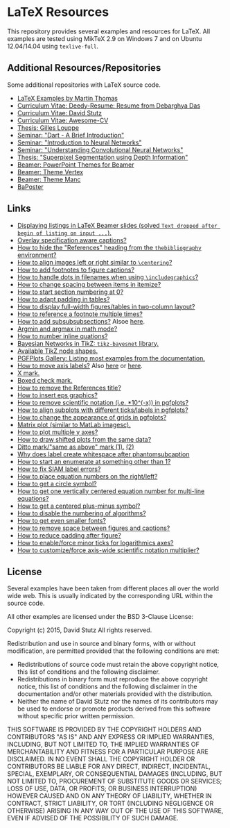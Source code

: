 # LaTeX Resources

This repository provides several examples and resources for LaTeX. All examples are tested using MikTeX 2.9 on Windows 7 and on Ubuntu 12.04/14.04 using `texlive-full`.

## Additional Resources/Repositories

Some additional repositories with LaTeX source code.

* [LaTeX Examples by Martin Thomas](https://github.com/MartinThoma/LaTeX-examples)
* [Curriculum Vitae: Deedy-Resume: Resume from Debarghya Das](https://github.com/deedydas/Deedy-Resume)
* [Curriculum Vitae: David Stutz](https://github.com/davidstutz/curriculum-vitae)
* [Curriculum Vitae: Awesome-CV](https://github.com/posquit0/Awesome-CV)
* [Thesis: Gilles Louppe](https://github.com/glouppe/phd-thesis)
* [Seminar: "Dart - A Brief Introduction"](https://github.com/davidstutz/proseminar-dart)
* [Seminar: "Introduction to Neural Networks"](https://github.com/davidstutz/seminar-neural-networks)
* [Seminar: "Understanding Convolutional Neural Networks"](https://github.com/davidstutz/seminar-convolutional-neural-networks)
* [Thesis: "Superpixel Segmentation using Depth Information"](https://github.com/davidstutz/bachelor-thesis-superpixels)
* [Beamer: PowerPoint Themes for Beamer](https://bitbucket.org/marczellm/beamerports)
* [Beamer: Theme Vertex](https://github.com/ibab/beamertheme-vertex)
* [Beamer: Theme Manc](https://github.com/ibab/beamertheme-manc)
* [BaPoster](http://www.brian-amberg.de/uni/poster/)

## Links

* [Displaying listings in LaTeX Beamer slides (solved `Text dropped after begin of listing on input ...`).](https://anteru.net/2008/09/15/269/)
* [Overlay specification aware captions?](http://tex.stackexchange.com/questions/10590/how-do-i-alternate-graphics-in-latex-beamer)
* [How to hide the "References" heading from the `thebibliography` environment?](http://tex.stackexchange.com/questions/22645/hiding-the-title-of-the-bibliography)
* [How to align images left or right similar to `\centering`?](http://tex.stackexchange.com/questions/91566/syntax-similar-to-centering-for-right-and-left)
* [How to add footnotes to figure captions?](http://tex.stackexchange.com/questions/10181/using-footnote-in-a-figures-caption)
* [How to handle dots in filenames when using `\includegraphics`?](https://www.youtube.com/watch?v=E_MfFKbgV80&list=RD0ULhQL-vGoU&index=7)
* [How to change spacing between items in itemize?](http://tex.stackexchange.com/questions/12373/how-to-change-the-space-between-the-itemize-items-in-latex)
* [How to start section numbering at 0?](http://tex.stackexchange.com/questions/107470/getting-section-numbering-to-start-at-0)
* [How to adapt padding in tables?](http://tex.stackexchange.com/questions/31672/column-and-row-padding-in-tables)
* [How to display full-width figures/tables in two-column layout?](http://tex.stackexchange.com/questions/30985/displaying-a-wide-figure-in-a-two-column-document)
* [How to reference a footnote multiple times?](http://tex.stackexchange.com/questions/35043/reference-different-places-to-the-same-footnote)
* [How to add subsubsubsections?](http://tex.stackexchange.com/questions/60209/how-to-add-an-extra-level-of-sections-with-headings-below-subsubsection) Alsoe [here](http://tex.stackexchange.com/questions/164636/subsubsubsection-paragraph-and-subparagraph-count-not-reset-when-starting-a).
* [Argmin and argmax in math mode?](http://tex.stackexchange.com/questions/5223/command-for-argmin-or-argmax)
* [How to number inline quations?](http://tex.stackexchange.com/questions/112810/how-to-number-an-inline-math-equation)
* [Bayesian Networks in TikZ: `tikz-bayesnet` library.](https://github.com/jluttine/tikz-bayesnet)
* [Available TikZ node shapes.](http://www.texample.net/tikz/examples/node-shapes/)
* [PGFPlots Gallery: Listing most examples from the documentation.](http://pgfplots.sourceforge.net/gallery.html)
* [How to move axis labels?](http://tex.stackexchange.com/questions/97019/moving-axes-labels-in-pgfplots) Also [here](http://tex.stackexchange.com/questions/68403/axes-label-positions) or [here](http://tex.stackexchange.com/questions/142120/positioning-of-pgfplot-axis-labels).
* [X mark.](http://tex.stackexchange.com/questions/42619/x-mark-to-match-checkmark)
* [Boxed check mark.](http://tex.stackexchange.com/questions/16000/creating-boxed-check-mark)
* [How to remove the References title?](http://tex.stackexchange.com/questions/132646/how-to-remove-the-references-title)
* [How to insert eps graphics?](http://tex.stackexchange.com/questions/33896/insert-eps-graphics-with-graphicx-file-not-found)
* [How to remove scientific notation (i.e. *10^(-x)) in pgfplots?](http://tex.stackexchange.com/questions/119887/remove-the-scientific-notation-which-is-unreasonable)
* [How to align subplots with different ticks/labels in pgfplots?](http://tex.stackexchange.com/questions/36442/aligning-subplots-in-a-pgfplots-figure)
* [How to change the appearance of grids in pgfplots?](http://tex.stackexchange.com/questions/91201/change-the-appearance-of-grids-in-pgfplots)
* [Matrix plot (similar to MatLab imagesc).](http://tex.stackexchange.com/questions/124276/matlab2tikz-imagesc-tikz-pgfplots-equivalent)
* [How to plot multiple y axes?](http://tex.stackexchange.com/questions/27451/drawing-curves-and-multiple-y-axes-in-one-plot-with-pgfplots)
* [How to draw shifted plots from the same data?](http://tex.stackexchange.com/questions/27451/drawing-curves-and-multiple-y-axes-in-one-plot-with-pgfplots)
* [Ditto mark/"same as above" mark (1).](http://tex.stackexchange.com/questions/63236/same-as-above-representation) [(2)](http://tex.stackexchange.com/questions/53823/is-there-a-ditto-symbol)
* [Why does label create whitespace after phantomsubcaption](http://tex.stackexchange.com/questions/161195/why-does-label-create-an-undesired-white-space-after-phantomsubcaption)
* [How to start an enumerate at something other than 1?](http://tex.stackexchange.com/questions/142/how-can-i-make-an-enumerate-list-start-at-something-other-than-1)
* [How to fix SIAM label errors?](http://tex.stackexchange.com/questions/86925/cant-find-a-siam-label-error)
* [How to place equation numbers on the right/left?](http://tex.stackexchange.com/questions/32751/placing-equation-numbers-on-the-right)
* [How to get a circle symbol?](http://tex.stackexchange.com/questions/8301/is-there-a-circle-symbol)
* [How to get one vertically centered equation number for multi-line equations?](http://tex.stackexchange.com/questions/13396/how-to-get-only-one-vertically-centered-equation-number-in-align-environment-wit)
* [How to get a centered plus-minus symbol?](http://tex.stackexchange.com/questions/23773/a-centered-plus-minus-symbol)
* [How to disable the numbering of algorithms?](http://tex.stackexchange.com/questions/18325/disable-the-numbering-of-algorithms)
* [How to get even smaller fonts?](http://tex.stackexchange.com/questions/57673/how-to-get-an-even-smaller-font)
* [How to remove space between figures and captions?](http://tex.stackexchange.com/questions/94016/how-to-reduce-space-between-image-and-its-caption)
* [How to reduce padding after figure?](http://tex.stackexchange.com/questions/23313/how-can-i-reduce-padding-after-figure)
* [How to enable/force minor ticks for logarithmics axes?](http://tex.stackexchange.com/questions/207773/how-to-enable-minor-y-ticks-for-a-logarithmic-axis/207820#207820)
* [How to customize/force axis-wide scientific notation multiplier?](http://tex.stackexchange.com/questions/29283/pgfplot-customize-the-axis-wide-scientific-notation-multiplier)

## License

Several examples have been taken from different places all over the world wide web. This is usually indicated by the corresponding URL within the source code. 

All other examples are licensed under the BSD 3-Clause License:

Copyright (c) 2015, David Stutz
All rights reserved.

Redistribution and use in source and binary forms, with or without modification, are permitted provided that the following conditions are met:

* Redistributions of source code must retain the above copyright notice, this list of conditions and the following disclaimer.
* Redistributions in binary form must reproduce the above copyright notice, this list of conditions and the following disclaimer in the documentation and/or other materials provided with the distribution.
* Neither the name of David Stutz nor the names of its contributors may be used to endorse or promote products derived from this software without specific prior written permission.

THIS SOFTWARE IS PROVIDED BY THE COPYRIGHT HOLDERS AND CONTRIBUTORS "AS IS" AND ANY EXPRESS OR IMPLIED WARRANTIES, INCLUDING, BUT NOT LIMITED TO, THE IMPLIED WARRANTIES OF MERCHANTABILITY AND FITNESS FOR A PARTICULAR PURPOSE ARE DISCLAIMED. IN NO EVENT SHALL THE COPYRIGHT HOLDER OR CONTRIBUTORS BE LIABLE FOR ANY DIRECT, INDIRECT, INCIDENTAL, SPECIAL, EXEMPLARY, OR CONSEQUENTIAL DAMAGES (INCLUDING, BUT NOT LIMITED TO, PROCUREMENT OF SUBSTITUTE GOODS OR SERVICES; LOSS OF USE, DATA, OR PROFITS; OR BUSINESS INTERRUPTION) HOWEVER CAUSED AND ON ANY THEORY OF LIABILITY, WHETHER IN CONTRACT, STRICT LIABILITY, OR TORT (INCLUDING NEGLIGENCE OR OTHERWISE) ARISING IN ANY WAY OUT OF THE USE OF THIS SOFTWARE, EVEN IF ADVISED OF THE POSSIBILITY OF SUCH DAMAGE.